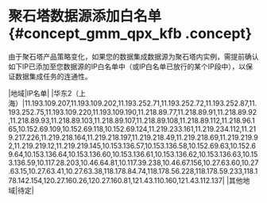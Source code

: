 # 聚石塔数据源添加白名单 {#concept_gmm_qpx_kfb .concept}

由于聚石塔产品策略变化，如果您的数据集成数据源为聚石塔内实例，需提前确认如下IP已添加至您数据源的IP白名单中（或IP白名单已放行的某个IP段中），以保证数据集成任务的连通性。

|地域|IP名单|
|华东2（上海）|11.193.109.207,11.193.109.202,11.193.252.71,11.193.252.72,11.193.252.87,11.193.252.75,11.193.109.220,11.193.109.190,11.218.89.77,11.218.89.91,11.218.89.92,11.218.89.93,11.218.89.103,11.218.89.107,11.218.89.108,11.218.89.112,11.218.96.165,10.152.69.109,10.152.69.118,10.152.69.124,11.219.233.161,11.219.234.112,11.219.217.226,11.219.218.164,11.219.218.197,11.219.218.49,11.219.218.69,11.219.219.92,11.219.219.12,11.219.219.145,10.153.136.57,10.153.136.58,10.152.69.63,10.152.69.64,10.153.136.64,10.153.136.60,10.153.136.61,10.153.136.62,10.153.136.63,10.153.136.59,10.117.28.203,10.46.64.81,10.117.39.238,10.46.67.156,10.27.63.60,10.27.63.15,10.27.63.41,10.27.63.38,118.178.84.74,118.178.56.228,118.178.59.233,118.178.142.154,120.27.160.26,120.27.160.81,121.43.110.160,121.43.112.137|
|其他地域|待定|

